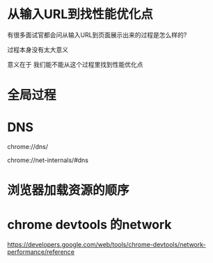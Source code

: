 # 从输入URL到找性能优化点

有很多面试官都会问从输入URL到页面展示出来的过程是怎么样的?

过程本身没有太大意义

意义在于 我们能不能从这个过程里找到性能优化点

# 全局过程

# DNS

chrome://dns/

chrome://net-internals/#dns

# 浏览器加载资源的顺序

# chrome devtools 的network

https://developers.google.com/web/tools/chrome-devtools/network-performance/reference
